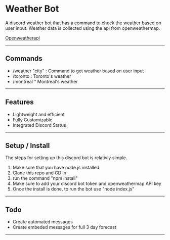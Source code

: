 # Weather Bot

A discord weather bot that has a command to check the weather based on user input. Weather data is collected using the api from openweathermap. 

[Openweatherapi](https://openweathermap.org/) 

---

## Commands
* /weather "city" : Command to get weather based on user input
* /toronto : Toronto's weather
* /montreal " Montreal's weather

---

## Features
* Lightweight and efficient
* Fully Customizable 
* Integrated Discord Status

---

## Setup / Install
The steps for setting up this discord bot is relativly simple. 

1. Make sure that you have node.js installed
2. Clone this repo and CD in 
3. run the command "npm install"
4. Make sure to add your discord bot token and openweathermap API key
5. Once the install is done, to run the bot use "node index.js"

---

## Todo
* Create automated messages 
* Create embeded messages for full 3 day forecast

---

